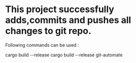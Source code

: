 # This project successfully adds,commits and pushes all changes to git repo.

Following commands can be used :

<!--Command to compile the Rust project with optimizations for release builds--!>

cargo build --release

<!--Command to install or reinstall a package from the current directory--!>

cargo build --release

<!--Now you can successfully add,commit and push all changes by the following command--!>
git-automate
